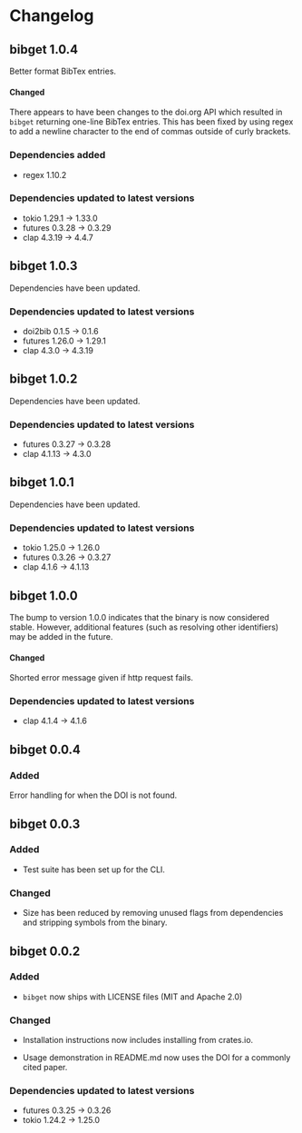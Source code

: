 # Changelog
## bibget 1.0.4

Better format BibTex entries. 

#### Changed

There appears to have been changes to the doi.org API which resulted in 
`bibget` returning one-line BibTex entries. This has been fixed by using regex
to add a newline character to the end of commas outside of curly brackets. 

### Dependencies added

* regex 1.10.2

### Dependencies updated to latest versions

* tokio 1.29.1 -> 1.33.0
* futures  0.3.28 -> 0.3.29
* clap 4.3.19 -> 4.4.7

## bibget 1.0.3

Dependencies have been updated.

### Dependencies updated to latest versions

* doi2bib 0.1.5 -> 0.1.6
* futures 1.26.0 -> 1.29.1
* clap 4.3.0 -> 4.3.19

## bibget 1.0.2

Dependencies have been updated.

### Dependencies updated to latest versions

* futures 0.3.27 -> 0.3.28
* clap 4.1.13 -> 4.3.0

## bibget 1.0.1

Dependencies have been updated.

### Dependencies updated to latest versions

* tokio 1.25.0 -> 1.26.0
* futures 0.3.26 -> 0.3.27
* clap 4.1.6 -> 4.1.13

## bibget 1.0.0

The bump to version 1.0.0 indicates that the binary is now considered
stable. However, additional features (such as resolving other identifiers) may
be added in the future. 

#### Changed

Shorted error message given if http request fails. 

### Dependencies updated to latest versions

* clap 4.1.4 -> 4.1.6

## bibget 0.0.4

### Added

Error handling for when the DOI is not found.

## bibget 0.0.3

### Added 

* Test suite has been set up for the CLI. 

### Changed 

* Size has been reduced by removing unused flags from dependencies and stripping symbols from the binary.

## bibget 0.0.2

### Added 

* `bibget` now ships with LICENSE files (MIT and Apache 2.0)

### Changed 

* Installation instructions now includes installing from crates.io.

* Usage demonstration in README.md now uses the DOI for a commonly cited paper. 

### Dependencies updated to latest versions

* futures 0.3.25 -> 0.3.26
* tokio 1.24.2 -> 1.25.0

